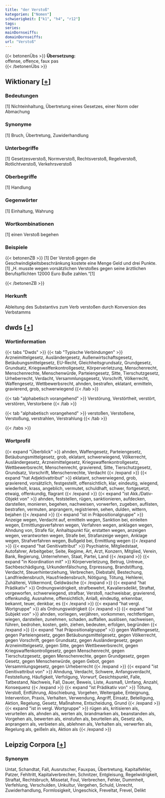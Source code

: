 ```yaml
---
title: "der Verstoß"
kategorien: ["Nomen"]
schwierigkeit: ["k1", "h4", "r12"]
tags:
series:
mainDornseiffs:
domainDornseiffs:
url: "Verstoß"
---
```


{{< betonenÜbs >}}
**Übersetzung:**  
offense, offence, faux pas  
{{< /betonenÜbs >}}

## Wiktionary [[+](https://de.wiktionary.org/wiki/Verstoß)]

### Bedeutungen
[1] Nichteinhaltung, Übertretung eines Gesetzes, einer Norm oder Abmachung  

### Synonyme
[1] Bruch, Übertretung, Zuwiderhandlung  

### Unterbegriffe
[1] Gesetzesverstoß, Normverstoß, Rechtsverstoß, Regelverstoß, Rotlichtverstoß, Verkehrsverstoß  

### Oberbegriffe
[1] Handlung  

### Gegenwörter
[1] Einhaltung, Wahrung  

### Wortkombinationen
[1] einen Verstoß begehen  

### Beispiele
{{< betonenZB >}}
[1] Der Verstoß gegen die Geschwindigkeitsbeschränkung kostete eine Menge Geld und drei Punkte.  
[1] „H. musste wegen vorsätzlichen Verstoßes gegen seine ärztlichen Berufspflichten 12000 Euro Buße zahlen.“[1]  

{{< /betonenZB >}}
### Herkunft
Ableitung des Substantivs zum Verb verstoßen durch Konversion des Verbstamms  



## dwds [[+](https://www.dwds.de/wb/Verstoß)]

### Wortinformation
{{< tabs "Dwds" >}}
{{< tab "Typische Verbindungen" >}}
Arzneimittelgesetz, Ausländergesetz, Außenwirtschaftsgesetz, Betäubungsmittelgesetz, EU-Recht, Gleichheitsgrundsatz, Grundgesetz, Grundsatz, Kriegswaffenkontrollgesetz, Körperverletzung, Menschenrecht, Menschenrechte, Menschenwürde, Parteiengesetz, Sitte, Tierschutzgesetz, Urheberrecht, Verdacht, Versammlungsgesetz, Vorschrift, Völkerrecht, Waffengesetz, Wettbewerbsrecht, ahnden, bestrafen, eklatant, ermitteln, gravierend, grob, schwerwiegend
{{< /tab >}}

{{< tab "alphabetisch vorangehend" >}}
Verstörung, Verstörtheit, verstört, verstören, Verstorbene
{{< /tab >}}

{{< tab "alphabetisch vorangehend" >}}
verstoßen, Verstoßene, Verstoßung, verstrahlen, Verstrahlung
{{< /tab >}}

{{< /tabs >}}

### Wortprofil
{{< expand "Überblick" >}} ahnden, Waffengesetz, Parteiengesetz, Betäubungsmittelgesetz, grob, eklatant, schwerwiegend, Völkerrecht, Ausländergesetz, Arzneimittelgesetz, Kriegswaffenkontrollgesetz, Wettbewerbsrecht, Menschenrecht, gravierend, Sitte, Tierschutzgesetz, Grundsatz, Vorschrift, Menschenrechte, Verdacht {{< /expand >}}
{{< expand "hat Adjektivattribut" >}} eklatant, schwerwiegend, grob, gravierend, vorsätzlich, festgestellt, offensichtlich, klar, eindeutig, wiegend, wiederholt, krass, angeblich, vermutet, schuldhaft, schwer, fortgesetzt, etwaig, offenkundig, flagrant {{< /expand >}}
{{< expand "ist Akk./Dativ-Objekt von" >}} ahnden, feststellen, rügen, sanktionieren, aufdecken, darstellen, monieren, begehen, nachweisen, vorwerfen, zugeben, auflisten, bestrafen, vermuten, anprangern, registrieren, sehen, dulden, wittern, bejahen {{< /expand >}}
{{< expand "ist in Präpositionalgruppe" >}} Anzeige wegen, Verdacht auf, ermitteln wegen, Sanktion bei, einleiten wegen, Ermittlungsverfahren wegen, Verfahren wegen, anklagen wegen, Ahndung von, Strafe für, Anhaltspunkt für, erstatten wegen, anzeigen wegen, verantworten wegen, Strafe bei, Strafanzeige wegen, Anklage wegen, Strafverfahren wegen, Bußgeld bei, Ermittlung wegen {{< /expand >}}
{{< expand "hat Genitivattribut" >}} Psychiatrie, Mitgliedstaat, Autofahrer, Arbeitgeber, Seite, Regime, Art, Arzt, Konzern, Mitglied, Verein, Bank, Regierung, Unternehmen, Staat, Partei, Land {{< /expand >}}
{{< expand "in Koordination mit" >}} Körperverletzung, Betrug, Untreue, Sachbeschädigung, Urkundenfälschung, Erpressung, Brandstiftung, Verdacht, Steuerhinterziehung, Verbrechen, Diebstahl, Bestechung, Landfriedensbruch, Hausfriedensbruch, Nötigung, Tötung, Hehlerei, Zuhälterei, Völkermord, Geldwäsche {{< /expand >}}
{{< expand "hat Prädikativ" >}} Ordnungswidrigkeit, strafbewehrt, Kavaliersdelikt, Straftat, vorgeworfen, schwerwiegend, strafbar, Verstoß, nachweisbar, gravierend, offenkundig, Ausnahme, offensichtlich, Anlaß, eindeutig, erkennbar, bekannt, teuer, denkbar, es {{< /expand >}}
{{< expand "hat vergl. Wortgruppe" >}} als Ordnungswidrigkeit {{< /expand >}}
{{< expand "ist Subjekt von" >}} ahnden, vorliegen, verjähren, vorkommen, rechtfertigen, wiegen, darstellen, zunehmen, schaden, auffallen, auslösen, nachweisen, führen, bedrohen, kosten, geln, ziehen, bedeuten, erfolgen, begründen {{< /expand >}}
{{< expand "hat Präpositionalgruppe" >}} gegen Waffengesetz, gegen Parteiengesetz, gegen Betäubungsmittelgesetz, gegen Völkerrecht, gegen Vorschrift, gegen Grundsatz, gegen Ausländergesetz, gegen Arzneimittelgesetz, gegen Sitte, gegen Wettbewerbsrecht, gegen Kriegswaffenkontrollgesetz, gegen Menschenrecht, gegen Tierschutzgesetz, gegen Menschenrechte, gegen Grundgesetz, gegen Gesetz, gegen Menschenwürde, gegen Gebot, gegen Versammlungsgesetz, gegen Urheberrecht {{< /expand >}}
{{< expand "ist Genitivattribut von" >}} Ahndung, Verdacht, Schwere, Anfangsverdacht, Feststellung, Häufigkeit, Verfolgung, Vorwurf, Gesichtspunkt, Falle, Tatbestand, Nachweis, Fall, Dauer, Beweis, Liste, Ausmaß, Umfang, Anzahl, Konsequenz {{< /expand >}}
{{< expand "ist Prädikativ von" >}} Tötung, Verstoß, Entführung, Abschiebung, Vorgehen, Weitergabe, Enteignung, Intervention, Praxis, Verhalten, Verwendung, Angriff, Einsatz, Beteiligung, Aktion, Regelung, Gesetz, Maßnahme, Entscheidung, Grund {{< /expand >}}
{{< expand "ist in vergl. Wortgruppe" >}} rügen als, kritisieren als, verurteilen als, ahnden als, werten als, brandmarken als, beanstanden als, Vorgehen als, bewerten als, einstufen als, beurteilen als, Gesetz als, anprangern als, verbieten als, ablehnen als, Verhalten als, verwerfen als, Regelung als, geißeln als, Aktion als {{< /expand >}}

## Leipzig Corpora [[+](https://corpora.uni-leipzig.de/en/res?word=Verstoß&corpusId=deu_newscrawl-public_2018)]


### Synonym
Untat, Schandtat, Fall, Ausrutscher, Fauxpas, Übertretung, Kapitalfehler, Patzer, Fehltritt, Kapitalverbrechen, Schnitzer, Entgleisung, Regelwidrigkeit, Straftat, Rechtsbruch, Missetat, Foul, Verbrechen, Fehler, Dummheit, Verfehlung, Verschulden, Unkultur, Vergehen, Schuld, Unrecht, Zuwiderhandlung, Formlosigkeit, Ungeschick, Freveltat, Frevel, Delikt

